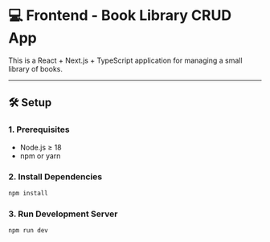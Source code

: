# 💻 Frontend - Book Library CRUD App

This is a React + Next.js + TypeScript application for managing a small library of books.

---

## 🛠️ Setup

### 1. Prerequisites

- Node.js ≥ 18
- npm or yarn

### 2. Install Dependencies

```bash
npm install
```

### 3. Run Development Server

```bash
npm run dev
```